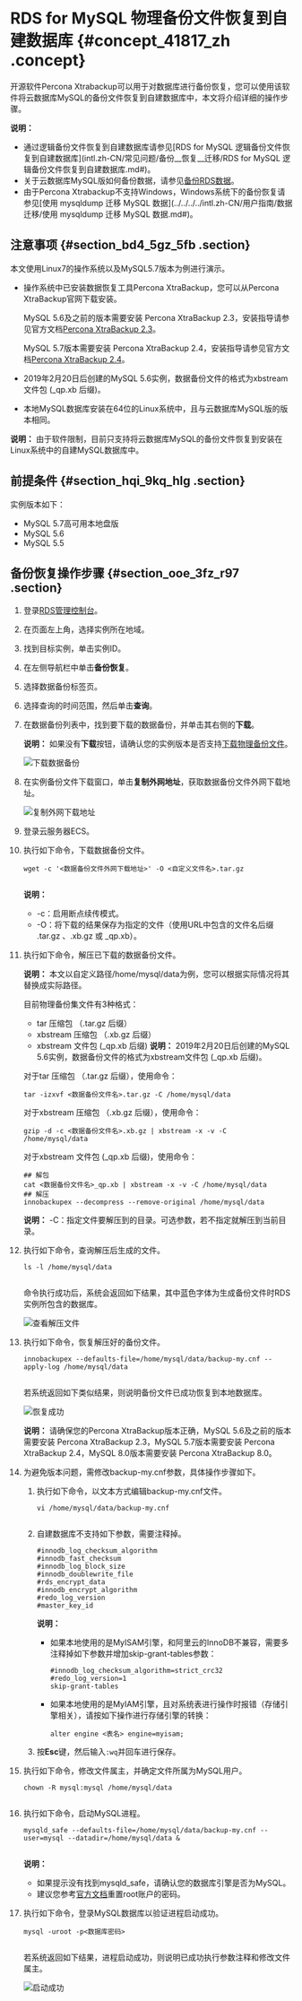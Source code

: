# RDS for MySQL 物理备份文件恢复到自建数据库 {#concept_41817_zh .concept}

开源软件Percona Xtrabackup可以用于对数据库进行备份恢复，您可以使用该软件将云数据库MySQL的备份文件恢复到自建数据库中，本文将介绍详细的操作步骤。

**说明：** 

-   通过逻辑备份文件恢复到自建数据库请参见[RDS for MySQL 逻辑备份文件恢复到自建数据库](intl.zh-CN/常见问题/备份__恢复__迁移/RDS for MySQL 逻辑备份文件恢复到自建数据库.md#)。
-   关于云数据库MySQL版如何备份数据，请参见[备份RDS数据](../../../../intl.zh-CN/用户指南/备份数据/备份RDS数据.md#)。
-   由于Percona Xtrabackup不支持Windows，Windows系统下的备份恢复请参见[使用 mysqldump 迁移 MySQL 数据](../../../../intl.zh-CN/用户指南/数据迁移/使用 mysqldump 迁移 MySQL 数据.md#)。

## 注意事项 {#section_bd4_5gz_5fb .section}

本文使用Linux7的操作系统以及MySQL5.7版本为例进行演示。

-   操作系统中已安装数据恢复工具Percona XtraBackup，您可以从Percona XtraBackup官网下载安装。

    MySQL 5.6及之前的版本需要安装 Percona XtraBackup 2.3，安装指导请参见官方文档[Percona XtraBackup 2.3](https://www.percona.com/doc/percona-xtrabackup/2.3/installation.html)。

    MySQL 5.7版本需要安装 Percona XtraBackup 2.4，安装指导请参见官方文档[Percona XtraBackup 2.4](https://www.percona.com/doc/percona-xtrabackup/2.4/installation.html)。

-   2019年2月20日后创建的MySQL 5.6实例，数据备份文件的格式为xbstream文件包 \(\_qp.xb 后缀\)。
-   本地MySQL数据库安装在64位的Linux系统中，且与云数据库MySQL版的版本相同。

**说明：** 由于软件限制，目前只支持将云数据库MySQL的备份文件恢复到安装在Linux系统中的自建MySQL数据库中。


## 前提条件 {#section_hqi_9kq_hlg .section}

实例版本如下：

-   MySQL 5.7高可用本地盘版
-   MySQL 5.6
-   MySQL 5.5

## 备份恢复操作步骤 {#section_ooe_3fz_r97 .section}

1.  登录[RDS管理控制台](https://rds.console.aliyun.com)。
2.  在页面左上角，选择实例所在地域。
3.  找到目标实例，单击实例ID。
4.  在左侧导航栏中单击**备份恢复**。
5.  选择数据备份标签页。
6.  选择查询的时间范围，然后单击**查询**。
7.  在数据备份列表中，找到要下载的数据备份，并单击其右侧的**下载**。

    **说明：** 如果没有**下载**按钮，请确认您的实例版本是否支持[下载物理备份文件](../../../../intl.zh-CN/用户指南/备份数据/下载数据备份和日志备份.md#)。

    ![下载数据备份](http://static-aliyun-doc.oss-cn-hangzhou.aliyuncs.com/assets/img/8199/156704635047407_zh-CN.png)

8.  在实例备份文件下载窗口，单击**复制外网地址**，获取数据备份文件外网下载地址。

    ![复制外网下载地址](http://static-aliyun-doc.oss-cn-hangzhou.aliyuncs.com/assets/img/8199/156704635047408_zh-CN.png)

9.  登录云服务器ECS。
10. 执行如下命令，下载数据备份文件。

    ``` {#codeblock_8q1_jx0_mvl}
    wget -c '<数据备份文件外网下载地址>' -O <自定义文件名>.tar.gz
    					
    ```

    **说明：** 

    -   -c：启用断点续传模式。
    -   -O：将下载的结果保存为指定的文件（使用URL中包含的文件名后缀 .tar.gz 、.xb.gz 或 \_qp.xb）。
11. 执行如下命令，解压已下载的数据备份文件。

    **说明：** 本文以自定义路径/home/mysql/data为例，您可以根据实际情况将其替换成实际路径。

    目前物理备份集文件有3种格式：

    -   tar 压缩包 （.tar.gz 后缀）
    -   xbstream 压缩包 （.xb.gz 后缀）
    -   xbstream 文件包 \(\_qp.xb 后缀\)
    **说明：** 2019年2月20日后创建的MySQL 5.6实例，数据备份文件的格式为xbstream文件包 \(\_qp.xb 后缀\)。

    对于tar 压缩包 （.tar.gz 后缀），使用命令：

    ``` {#codeblock_xpo_vum_r09}
    tar -izxvf <数据备份文件名>.tar.gz -C /home/mysql/data
    ```

    对于xbstream 压缩包 （.xb.gz 后缀），使用命令：

    ``` {#codeblock_o3v_gfv_syk}
    gzip -d -c <数据备份文件名>.xb.gz | xbstream -x -v -C /home/mysql/data
    ```

    对于xbstream 文件包 \(\_qp.xb 后缀\)，使用命令：

    ``` {#codeblock_y11_9a2_tgq}
    ## 解包
    cat <数据备份文件名>_qp.xb | xbstream -x -v -C /home/mysql/data
    ## 解压
    innobackupex --decompress --remove-original /home/mysql/data
    ```

    **说明：** -C：指定文件要解压到的目录。可选参数，若不指定就解压到当前目录。

12. 执行如下命令，查询解压后生成的文件。

    ``` {#codeblock_0eg_uzq_fls}
    ls -l /home/mysql/data
    					
    ```

    命令执行成功后，系统会返回如下结果，其中蓝色字体为生成备份文件时RDS实例所包含的数据库。

    ![查看解压文件](http://static-aliyun-doc.oss-cn-hangzhou.aliyuncs.com/assets/img/8199/156704635047410_zh-CN.jpg)

13. 执行如下命令，恢复解压好的备份文件。

    ``` {#codeblock_1pd_fvx_w4h}
    innobackupex --defaults-file=/home/mysql/data/backup-my.cnf --apply-log /home/mysql/data
    					
    ```

    若系统返回如下类似结果，则说明备份文件已成功恢复到本地数据库。

    ![恢复成功](http://static-aliyun-doc.oss-cn-hangzhou.aliyuncs.com/assets/img/8199/156704635047412_zh-CN.jpg)

    **说明：** 请确保您的Percona XtraBackup版本正确，MySQL 5.6及之前的版本需要安装 Percona XtraBackup 2.3，MySQL 5.7版本需要安装 Percona XtraBackup 2.4，MySQL 8.0版本需要安装 Percona XtraBackup 8.0。

14. 为避免版本问题，需修改backup-my.cnf参数，具体操作步骤如下。
    1.  执行如下命令，以文本方式编辑backup-my.cnf文件。

        ``` {#codeblock_62v_93u_j4y}
        vi /home/mysql/data/backup-my.cnf
        							
        ```

    2.  自建数据库不支持如下参数，需要注释掉。

        ``` {#codeblock_nl2_snh_63t .language-bash}
        #innodb_log_checksum_algorithm
        #innodb_fast_checksum
        #innodb_log_block_size
        #innodb_doublewrite_file
        #rds_encrypt_data
        #innodb_encrypt_algorithm
        #redo_log_version
        #master_key_id
        ```

        **说明：** 

        -   如果本地使用的是MyISAM引擎，和阿里云的InnoDB不兼容，需要多注释掉如下参数并增加skip-grant-tables参数：

            ``` {#codeblock_a4z_eiq_jli}
            #innodb_log_checksum_algorithm=strict_crc32
            #redo_log_version=1
            skip-grant-tables
            ```

        -   如果本地使用的是MyIAM引擎，且对系统表进行操作时报错（存储引擎相关），请按如下操作进行存储引擎的转换：

            ``` {#codeblock_ksm_3u3_jrp}
            alter engine <表名> engine=myisam;
            ```

    3.  按**Esc**键，然后输入`:wq`并回车进行保存。
15. 执行如下命令，修改文件属主，并确定文件所属为MySQL用户。

    ``` {#codeblock_nat_wuy_eou .language-bash}
    chown -R mysql:mysql /home/mysql/data
    					
    ```

16. 执行如下命令，启动MySQL进程。

    ``` {#codeblock_s00_cqo_7pc}
    mysqld_safe --defaults-file=/home/mysql/data/backup-my.cnf --user=mysql --datadir=/home/mysql/data &
    					
    ```

    **说明：** 

    -   如果提示没有找到mysqld\_safe，请确认您的数据库引擎是否为MySQL。
    -   建议您参考[官方文档](https://dev.mysql.com/doc/refman/8.0/en/resetting-permissions.html)重置root账户的密码。
17. 执行如下命令，登录MySQL数据库以验证进程启动成功。

    ``` {#codeblock_o16_aau_cpg}
    mysql -uroot -p<数据库密码>
    					
    ```

    若系统返回如下结果，进程启动成功，则说明已成功执行参数注释和修改文件属主。

    ![启动成功](http://static-aliyun-doc.oss-cn-hangzhou.aliyuncs.com/assets/img/8199/156704635047413_zh-CN.jpg)


